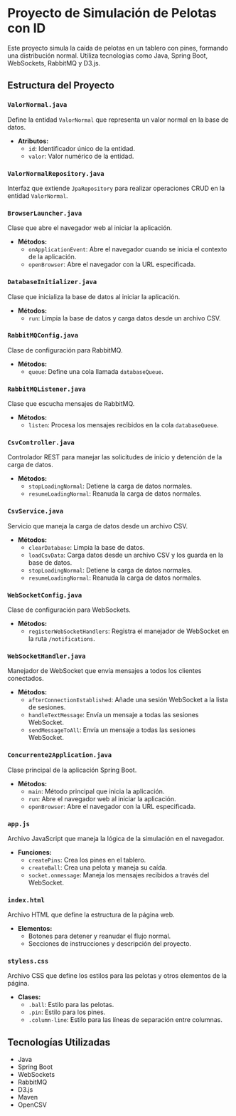 # Proyecto de Simulación de Pelotas con ID

Este proyecto simula la caída de pelotas en un tablero con pines, formando una distribución normal. Utiliza tecnologías como Java, Spring Boot, WebSockets, RabbitMQ y D3.js.

## Estructura del Proyecto

### `ValorNormal.java`
Define la entidad `ValorNormal` que representa un valor normal en la base de datos.

- **Atributos:**
  - `id`: Identificador único de la entidad.
  - `valor`: Valor numérico de la entidad.

### `ValorNormalRepository.java`
Interfaz que extiende `JpaRepository` para realizar operaciones CRUD en la entidad `ValorNormal`.

### `BrowserLauncher.java`
Clase que abre el navegador web al iniciar la aplicación.

- **Métodos:**
  - `onApplicationEvent`: Abre el navegador cuando se inicia el contexto de la aplicación.
  - `openBrowser`: Abre el navegador con la URL especificada.

### `DatabaseInitializer.java`
Clase que inicializa la base de datos al iniciar la aplicación.

- **Métodos:**
  - `run`: Limpia la base de datos y carga datos desde un archivo CSV.

### `RabbitMQConfig.java`
Clase de configuración para RabbitMQ.

- **Métodos:**
  - `queue`: Define una cola llamada `databaseQueue`.

### `RabbitMQListener.java`
Clase que escucha mensajes de RabbitMQ.

- **Métodos:**
  - `listen`: Procesa los mensajes recibidos en la cola `databaseQueue`.

### `CsvController.java`
Controlador REST para manejar las solicitudes de inicio y detención de la carga de datos.

- **Métodos:**
  - `stopLoadingNormal`: Detiene la carga de datos normales.
  - `resumeLoadingNormal`: Reanuda la carga de datos normales.

### `CsvService.java`
Servicio que maneja la carga de datos desde un archivo CSV.

- **Métodos:**
  - `clearDatabase`: Limpia la base de datos.
  - `loadCsvData`: Carga datos desde un archivo CSV y los guarda en la base de datos.
  - `stopLoadingNormal`: Detiene la carga de datos normales.
  - `resumeLoadingNormal`: Reanuda la carga de datos normales.

### `WebSocketConfig.java`
Clase de configuración para WebSockets.

- **Métodos:**
  - `registerWebSocketHandlers`: Registra el manejador de WebSocket en la ruta `/notifications`.

### `WebSocketHandler.java`
Manejador de WebSocket que envía mensajes a todos los clientes conectados.

- **Métodos:**
  - `afterConnectionEstablished`: Añade una sesión WebSocket a la lista de sesiones.
  - `handleTextMessage`: Envía un mensaje a todas las sesiones WebSocket.
  - `sendMessageToAll`: Envía un mensaje a todas las sesiones WebSocket.

### `Concurrente2Application.java`
Clase principal de la aplicación Spring Boot.

- **Métodos:**
  - `main`: Método principal que inicia la aplicación.
  - `run`: Abre el navegador web al iniciar la aplicación.
  - `openBrowser`: Abre el navegador con la URL especificada.

### `app.js`
Archivo JavaScript que maneja la lógica de la simulación en el navegador.

- **Funciones:**
  - `createPins`: Crea los pines en el tablero.
  - `createBall`: Crea una pelota y maneja su caída.
  - `socket.onmessage`: Maneja los mensajes recibidos a través del WebSocket.

### `index.html`
Archivo HTML que define la estructura de la página web.

- **Elementos:**
  - Botones para detener y reanudar el flujo normal.
  - Secciones de instrucciones y descripción del proyecto.

### `styless.css`
Archivo CSS que define los estilos para las pelotas y otros elementos de la página.

- **Clases:**
  - `.ball`: Estilo para las pelotas.
  - `.pin`: Estilo para los pines.
  - `.column-line`: Estilo para las líneas de separación entre columnas.


## Tecnologías Utilizadas

- Java
- Spring Boot
- WebSockets
- RabbitMQ
- D3.js
- Maven
- OpenCSV
